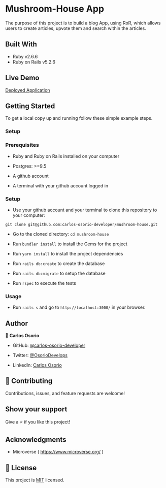 # Mushroom-House App

The purpose of this project is to build a blog App, using RoR, which allows users to create articles, upvote them and search within the articles.

## Built With

- Ruby v2.6.6
- Ruby on Rails v5.2.6

## Live Demo

[Deployed Application](https://mysterious-brushlands-81931.herokuapp.com/)


## Getting Started

To get a local copy up and running follow these simple example steps.

### Setup

### Prerequisites

- Ruby and Ruby on Rails installed on your computer

- Postgres: >=9.5

- A github account

- A terminal with your github account logged in

### Setup

- Use your github account and your terminal to clone this repository to your computer:

`git clone git@github.com:carlos-osorio-developer/mushroom-house.git`

- Go to the cloned directory:
`cd mushroom-house`

- Run `bundler install` to install the Gems for the project

- Run `yarn install` to install the project dependencies

- Run `rails db:create` to create the database

- Run `rails db:migrate` to setup the database

- Run `rspec` to execute the tests

### Usage

- Run `rails s` and go to `http://localhost:3000/` in your browser.

## Author

👤 **Carlos Osorio**

- GitHub: [@carlos-osorio-developer](https://github.com/carlos-osorio-developer)

- Twitter: [@OsorioDevelops](hhttps://twitter.com/@OsorioDevelops)

- LinkedIn: [Carlos Osorio](https://www.linkedin.com/in/carlos-osorio-developer/)
​
## 🤝 Contributing

Contributions, issues, and feature requests are welcome!

## Show your support


Give a ⭐️ if you like this project!


## Acknowledgments

- Microverse ( https://www.microverse.org/ )

## 📝 License

This project is [MIT](./MIT.md) licensed.